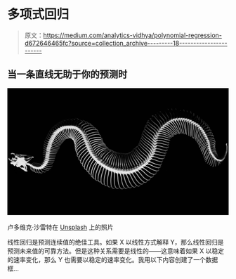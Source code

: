 # 多项式回归

> 原文：<https://medium.com/analytics-vidhya/polynomial-regression-d672646465fc?source=collection_archive---------18----------------------->

## 当一条直线无助于你的预测时

![](img/6ab9287c214bc845df90ed715db8a336.png)

卢多维克·沙雷特在 [Unsplash](https://unsplash.com?utm_source=medium&utm_medium=referral) 上的照片

线性回归是预测连续值的绝佳工具。如果 X 以线性方式解释 Y，那么线性回归是预测未来值的可靠方法。但是这种关系需要是线性的——这意味着如果 X 以稳定的速率变化，那么 Y 也需要以稳定的速率变化。我用以下内容创建了一个数据框…